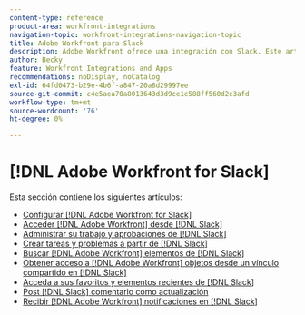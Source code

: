 ```yaml
---
content-type: reference
product-area: workfront-integrations
navigation-topic: workfront-integrations-navigation-topic
title: Adobe Workfront para Slack
description: Adobe Workfront ofrece una integración con Slack. Este artículo contiene vínculos a instrucciones sobre casos de uso comunes para este escenario, así como instrucciones para la configuración.
author: Becky
feature: Workfront Integrations and Apps
recommendations: noDisplay, noCatalog
exl-id: 64fd0473-b29e-4b6f-a847-20a8d29997ee
source-git-commit: c4e5aea70a8013643d3d9ce1c588ff560d2c3afd
workflow-type: tm+mt
source-wordcount: '76'
ht-degree: 0%

---
```


# [!DNL Adobe Workfront for Slack]

Esta sección contiene los siguientes artículos:

* [Configurar  [!DNL Adobe Workfront for Slack]](../../workfront-integrations-and-apps/using-workfront-with-slack/configure-workfront-for-slack.md)
* [Acceder [!DNL Adobe Workfront] desde [!DNL Slack]](../../workfront-integrations-and-apps/using-workfront-with-slack/access-workfront-from-slack.md)
* [Administrar su trabajo y aprobaciones de  [!DNL Slack]](../../workfront-integrations-and-apps/using-workfront-with-slack/manage-your-work-and-approvals-from-slack.md)
* [Crear tareas y problemas a partir de  [!DNL Slack]](../../workfront-integrations-and-apps/using-workfront-with-slack/create-tasks-and-issues-from-slack.md)
* [Buscar  [!DNL Adobe Workfront] elementos de [!DNL Slack]](../../workfront-integrations-and-apps/using-workfront-with-slack/search-for-wf-items-from-slack.md)
* [Obtener acceso a  [!DNL Adobe Workfront] objetos desde un vínculo compartido en [!DNL Slack]](../../workfront-integrations-and-apps/using-workfront-with-slack/access-wf-objects-from-shared-linked-in-slack.md)
* [Acceda a sus favoritos y elementos recientes de  [!DNL Slack]](../../workfront-integrations-and-apps/using-workfront-with-slack/access-favorites-and-recent-items-from-slack.md)
* [Post  [!DNL Slack] comentario como actualización](../../workfront-integrations-and-apps/using-workfront-with-slack/post-a-slack-comment-as-an-update.md)
* [Recibir [!DNL Adobe Workfront] notificaciones en [!DNL Slack]](../../workfront-integrations-and-apps/using-workfront-with-slack/receive-workfront-notifications-in-slack.md)
